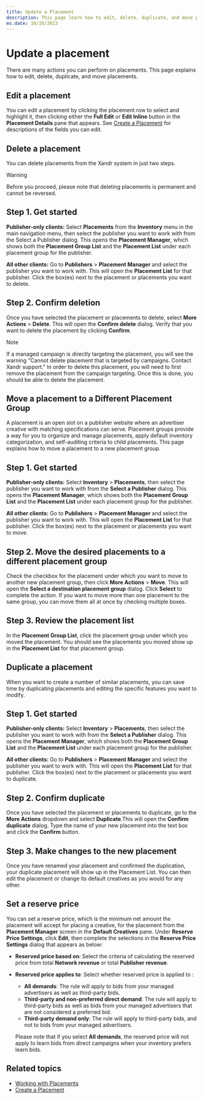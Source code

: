 ```yaml
---
title: Update a Placement
description: This page learn how to edit, delete, duplicate, and move placements. 
ms.date: 10/28/2023
---
```



# Update a placement

There are many actions you can perform on placements. This page explains
how to edit, delete, duplicate, and move placements.

## Edit a placement

You can edit a placement by clicking the placement row to select and
highlight it, then clicking either the **Full
Edit** or **Edit Inline** button in
the **Placement Details** pane that
appears. See [Create a Placement](create-a-placement.md) for descriptions of the fields you can edit.

## Delete a placement

You can delete placements from the Xandr system
in just two steps.

> [!WARNING]
> Before you proceed, please note that deleting placements is permanent and cannot be reversed.

## Step 1. Get started

**Publisher-only clients:** Select
**Placements** from the
**Inventory** menu in the main
navigation menu, then select the publisher you want to work with from
the Select a Publisher dialog. This opens the
**Placement Manager**, which shows
both the **Placement Group List** and the
**Placement List** under each placement
group for the publisher.

**All other clients:** Go to **Publishers** \> **Placement Manager**
and select the publisher you want to work with. This will open the
**Placement List** for that publisher.
Click the box(es) next to the placement or placements you want to
delete.

## Step 2. Confirm deletion

Once you have selected the placement or placements to delete, select
**More Actions** \> **Delete**. This
will open the **Confirm delete**
dialog. Verify that you want to delete the placement by clicking
**Confirm**.

> [!NOTE]
> If a managed campaign is directly targeting the placement, you will see the warning "Cannot delete placement that is targeted by campaigns. Contact Xandr support." In order to delete this placement, you will need to first remove the placement from the campaign targeting. Once this is done, you should be able to delete the placement.

## Move a placement to a Different Placement Group

A placement is an open slot on a publisher website where an advertiser
creative with matching specifications can serve. Placement groups
provide a way for you to organize and manage placements, apply default
inventory categorization, and self-auditing criteria to child
placements. This page explains how to move a placement to a new
placement group.

## Step 1. Get started

**Publisher-only clients:** Select **Inventory** \> **Placements**, then select the publisher you want to work with from the **Select a Publisher** dialog. This opens the **Placement Manager**, which shows both the **Placement Group List** and the **Placement List** under each placement group for the publisher.

**All other clients:** Go to **Publishers** \> **Placement Manager**
and select the publisher you want to work with. This will open the
**Placement List** for that publisher.
Click the box(es) next to the placement or placements you want to move.

## Step 2. Move the desired placements to a different placement group

Check the checkbox for the placement under which you want to move to
another new placement group, then click
**More Actions** \> **Move**. This will
open the **Select a destination placement
group** dialog. Click **Select** to
complete the action. If you want to move more than one placement to the
same group, you can move them all at once by checking multiple boxes.

## Step 3. Review the placement list

In the **Placement Group List**, click the
placement group under which you moved the placement. You should see the
placements you moved show up in the
**Placement List** for that placement
group.

## Duplicate a placement

When you want to create a number of similar placements, you can save
time by duplicating placements and editing the specific features you
want to modify.

## Step 1. Get started

**Publisher-only clients:** Select **Inventory** \> **Placements**, then select the
publisher you want to work with from the
**Select a Publisher** dialog. This
opens the **Placement Manager**, which
shows both the **Placement Group
List** and the **Placement List**
under each placement group for the publisher.

**All other clients:** Go to
**Publishers** \> **Placement Manager**
and select the publisher you want to work with. This will open the
**Placement List** for that publisher.
Click the box(es) next to the placement or placements you want to
duplicate.

## Step 2. Confirm duplicate

Once you have selected the placement or placements to duplicate, go to
the **More Actions** dropdown and select
**Duplicate**.This will open the
**Confirm duplicate** dialog. Type the
name of your new placement into the text box and click
the **Confirm** button.

## Step 3. Make changes to the new placement

Once you have renamed your placement and confirmed the duplication, your
duplicate placement will show up in the Placement List. You can then
edit the placement or change its default creatives as you would for any
other.

## Set a reserve price

You can set a reserve price, which is the minimum net amount the
placement will accept for placing a creative, for the placement from the
**Placement Manager** screen in the
**Default Creatives** pane. Under
**Reserve Price Settings**, click
**Edit**, then complete the selections in
the **Reserve Price Settings** dialog that
appears as below:

- **Reserved price based on**: Select
  the criteria of calculating the reserved price from total
  **Network revenue** or total
  **Publisher revenue**.
- **Reserved price applies to**:
  Select whether reserved price is applied to :
  - **All demands**: The rule will
    apply to bids from your managed advertisers as well as third-party
    bids.
  - **Third-party and non-preferred direct
    demand**: The rule will apply to third-party bids as well as
    bids from your managed advertisers that are not considered a
    preferred bid.
  - **Third-party demand only**: The
    rule will apply to third-party bids, and not to bids from your
    managed advertisers.

  Please note that if you select **All
  demands**, the reserved price will not apply to learn bids from
  direct campaigns when your inventory prefers learn bids.

## Related topics

- [Working with Placements](working-with-placements.md)
- [Create a Placement](create-a-placement.md)